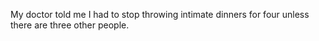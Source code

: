 My doctor told me I had to stop throwing intimate dinners for four unless there are three other people.
